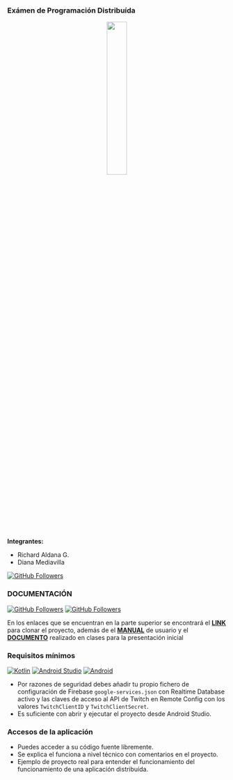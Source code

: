 ### Exámen de Programación Distribuída

<p align="center">
<img src="https://whatthelogo.com/storage/logos/uce-universidad-central-del-ecuador-76405.png" width="30%"/>
</p>

**Integrantes:**

* Richard Aldana G.
* Diana Mediavilla

[![GitHub Followers](https://img.shields.io/github/stars/mouredev/Twitimer-Android?label=Repositorio%20público%20App%20Android&style=social)](https://github.com/GatitoAl/Twitimer-Android.git)

### DOCUMENTACIÓN
[![GitHub Followers](https://img.shields.io/badge/Manual%20de%20usuario-8A2BE2)](https://uceedu-my.sharepoint.com/:b:/g/personal/dkmediavilla_uce_edu_ec/EWJo1XxSCWtHtfyxQXynCs8BhHuVPSrRpuCf_hOM5c6M6A?e=hUd9mW)
[![GitHub Followers](https://img.shields.io/badge/Documento%20en%20clase-8A2BE2)](https://uceedu-my.sharepoint.com/:b:/g/personal/dkmediavilla_uce_edu_ec/EWJo1XxSCWtHtfyxQXynCs8BhHuVPSrRpuCf_hOM5c6M6A?e=hUd9mW)


En los enlaces que se encuentran en la parte superior se encontrará el **[LINK](https://github.com/GatitoAl/Twitimer-Android.git)** para clonar el proyecto, además de el **[MANUAL](https://uceedu-my.sharepoint.com/:b:/g/personal/dkmediavilla_uce_edu_ec/EWJo1XxSCWtHtfyxQXynCs8BhHuVPSrRpuCf_hOM5c6M6A?e=hUd9mW)** de usuario y el **[DOCUMENTO](https://uceedu-my.sharepoint.com/:b:/g/personal/dkmediavilla_uce_edu_ec/EYQg7E536K5Al7UyPcZ9eeIB-Zcsj0ZzGaQGGicmQbwRLw?e=RkmjP0)** realizado en clases para la presentación inicial

### Requisitos mínimos
[![Kotlin](https://img.shields.io/badge/Kotlin-1.5-purple?longCache=true&style=popout-square)](https://kotlinlang.org)
[![Android Studio](https://img.shields.io/badge/Android_Studio-4.2-blue.svg?longCache=true&style=popout-square)](https://developer.android.com/studio)
[![Android](https://img.shields.io/badge/Android-6-green.svg?longCache=true&style=popout-square)](https://www.android.com)

* Por razones de seguridad debes añadir tu propio fichero de configuración de Firebase `google-services.json` con Realtime Database activo y las claves de acceso al API de Twitch en Remote Config con los valores `TwitchClientID` y `TwitchClientSecret`.
* Es suficiente con abrir y ejecutar el proyecto desde Android Studio.

### Accesos de la aplicación
* Puedes acceder a su código fuente libremente.
* Se explica el funciona a nivel técnico con comentarios en el proyecto.
* Ejemplo de proyecto real para entender el funcionamiento del funcionamiento de una aplicación distribuída.

